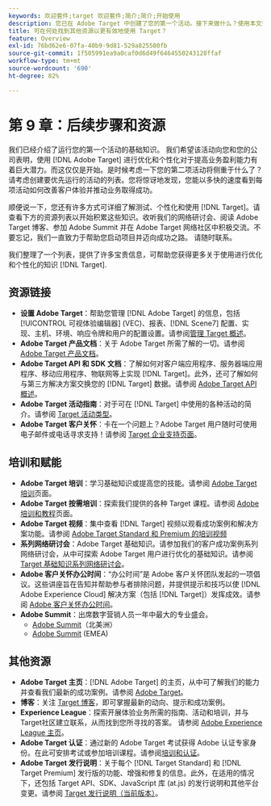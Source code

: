 ```yaml
---
keywords: 欢迎套件;target 欢迎套件;简介;简介;开始使用
description: 您已在 Adobe Target 中创建了您的第一个活动。接下来做什么？使用本文查找其他资源、培训教程和操作方法视频的链接。
title: 可在何处找到其他资源以更有效地使用 Target？
feature: Overview
exl-id: 76bd62e6-07fa-40b9-9d81-529a825500fb
source-git-commit: 1f505991ea9a0caf0d6d49f6464550243128ffaf
workflow-type: tm+mt
source-wordcount: '690'
ht-degree: 82%

---
```


# 第 9 章：后续步骤和资源

我们已经介绍了运行您的第一个活动的基础知识。 我们希望该活动向您和您的公司表明，使用 [!DNL Adobe Target] 进行优化和个性化对于提高业务盈利能力有着巨大潜力。而这仅仅是开始。是时候考虑一下您的第二项活动将侧重于什么了？ 请考虑创建要优先运行的活动的列表。您将惊讶地发现，您能以多快的速度看到每项活动如何改善客户体验并推动业务取得成功。

顺便说一下，您还有许多方式可详细了解测试、个性化和使用 [!DNL Target]。请查看下方的资源列表以开始积累这些知识。收听我们的网络研讨会、阅读 Adobe Target 博客、参加 Adobe Summit 并在 Adobe Target 网络社区中积极交流。不要忘记，我们一直致力于帮助您启动项目并迈向成功之路。 请随时联系。

我们整理了一个列表，提供了许多宝贵信息，可帮助您获得更多关于使用进行优化和个性化的知识 [!DNL Target].

## 资源链接

* **设置 Adobe Target**：帮助您管理 [!DNL Adobe Target] 的信息，包括[!UICONTROL 可视体验编辑器] (VEC)、报表、[!DNL Scene7] 配置、实现、主机、环境、响应令牌和用户的配置设置。请参阅[管理 Target 概述](/help/main/administrating-target/administrating-target.md)。
* **Adobe Target 产品文档**：关于 Adobe Target 所需了解的一切。请参阅 [Adobe Target 产品文档](https://experienceleague.adobe.com/docs/target/using/target-home.html?lang=zh-Hans)。
* **Adobe Target API 和 SDK 文档**：了解如何对客户端应用程序、服务器端应用程序、移动应用程序、物联网等上实现 [!DNL Target]。此外，还可了解如何与第三方解决方案交换您的 [!DNL Target] 数据。请参阅 [Adobe Target API 概述](/help/main/api/api-overview.md)。
* **Adobe Target 活动指南**：对于可在 [!DNL Target] 中使用的各种活动的简介。请参阅 [Target 活动类型](/help/main/c-activities/target-activities-guide.md)。
* **Adobe Target 客户关怀**：卡在一个问题上？Adobe Target 用户随时可使用电子邮件或电话寻求支持！请参阅 [Target 企业支持页面](https://helpx.adobe.com/cn/contact/enterprise-support.ec.html#target)。

## 培训和赋能

* **Adobe Target 培训**：学习基础知识或提高您的技能。请参阅 [Adobe Target 培训](https://experienceleague.adobe.com/docs/target-learn/tutorials/overview.html?lang=zh-Hans)页面。
* **Adobe Target 按需培训**：探索我们提供的各种 Target 课程。请参阅 [Adobe 培训和教程](https://helpx.adobe.com/cn/learning.html?promoid=KAUDK)页面。
* **Adobe Target 视频**：集中查看 [!DNL Target] 视频以观看成功案例和解决方案功能。请参阅 [Adobe Target Standard 和 Premium 的培训视频](/help/main/c-intro/target-standard-premium-training-videos.md)
* **系列网络研讨会**：Adobe Target 基础知识。请参加我们的客户成功案例系列网络研讨会，从中可探索 Adobe Target 用户进行优化的基础知识。请参阅 [Target 基础知识系列网络研讨会](/help/main/cmp-resources-and-contact-information.md#concept_11902FAC95C64479AABE020557A7EEE4)。
* **Adobe 客户关怀办公时间**：“办公时间”是 Adobe 客户关怀团队发起的一项倡议。这些讲座旨在告知并帮助参与者排除问题，并提供提示和技巧以使 [!DNL Adobe Experience Cloud] 解决方案（包括 [!DNL Target]）发挥成效。请参阅 [Adobe 客户关怀办公时间](/help/main/cmp-resources-and-contact-information.md#concept_58EA30379D3B48C4848BA2A8C464A5B7)。
* **Adobe Summit**：出席数字营销人员一年中最大的专业盛会。
   * [Adobe Summit](https://summit.adobe.com/na/)（北美洲）
   * [Adobe Summit](https://summit-emea.adobe.com/emea/) (EMEA)

## 其他资源

* **Adobe Target 主页**：[!DNL Adobe Target] 的主页，从中可了解我们的能力并查看我们最新的成功案例。请参阅 [Adobe Target](https://www.adobe.com/cn/marketing/target.html)。
* **博客**：关注 [Target 博客](https://blog.adobe.com/en/topics/target)，即可掌握最新的动向、提示和成功案例。
* **Experience League**：探索开展体验业务所需的指南、活动和培训，并与Target社区建立联系，从而找到您所寻找的答案。 请参阅 [Adobe Experience League 主页](https://experienceleague.adobe.com/#home)。
* **Adobe Target 认证**：通过新的 Adobe Target 考试获得 Adobe 认证专家身份。在此可安排考试或参加培训课程。请参阅[培训和认证](/help/main/c-intro/training-and-certification.md)。
* **Adobe Target 发行说明**：关于每个 [!DNL Target Standard] 和 [!DNL Target Premium] 发行版的功能、增强和修复的信息。此外，在适用的情况下，还包括 Target API、SDK、JavaScript 库 (at.js) 的发行说明和其他平台变更。请参阅 [Target 发行说明（当前版本）](/help/main/r-release-notes/release-notes.md)。
